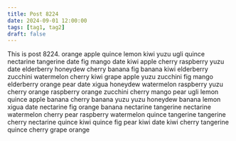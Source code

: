 ```yaml
---
title: Post 8224
date: 2024-09-01 12:00:00
tags: [tag1, tag2]
draft: false
---
```

This is post 8224.
orange
apple
quince
lemon
kiwi
yuzu
ugli
quince
nectarine
tangerine
date
fig
mango
date
kiwi
apple
cherry
raspberry
yuzu
date
elderberry
honeydew
cherry
banana
fig
banana
kiwi
elderberry
zucchini
watermelon
cherry
kiwi
grape
apple
yuzu
zucchini
fig
mango
elderberry
orange
pear
date
xigua
honeydew
watermelon
raspberry
yuzu
cherry
orange
raspberry
orange
zucchini
cherry
mango
pear
ugli
lemon
quince
apple
banana
cherry
banana
yuzu
yuzu
honeydew
banana
lemon
xigua
date
nectarine
fig
orange
banana
nectarine
tangerine
nectarine
watermelon
cherry
pear
raspberry
watermelon
quince
tangerine
tangerine
cherry
nectarine
quince
kiwi
quince
fig
pear
kiwi
date
kiwi
cherry
tangerine
quince
cherry
grape
orange
